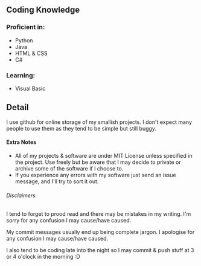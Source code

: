 ## Coding Knowledge

### Proficient in:

- Python
- Java
- HTML & CSS
- C#

### Learning:

- Visual Basic



## Detail

I use github for online storage of my smallish projects. I don't expect many people to use them as they tend to be simple but still buggy.

#### Extra Notes

- All of my projects & software are under MIT License unless specified in the project. Use freely but be aware that I may decide to private or archive some of the software if I choose to.
- If you experience any errors with my software just send an issue message, and I'll try to sort it out.

###### Disclaimers

I tend to forget to prood read and there may be mistakes in my writing. I'm sorry for any confusion I may cause/have caused.

My commit messages usually end up being complete jargon. I apologise for any confusion I may cause/have caused.

I also tend to be coding late into the night so I may commit & push stuff at 3 or 4 o'clock in the morning :D
